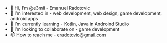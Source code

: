- 👋 Hi, I’m @e3mii - Emanuel Radotovic
- 👀 I’m interested in - web development, web design, game development, android apps
- 🌱 I’m currently learning - Kotlin, Java in Androind Studio
- 💞️ I’m looking to collaborate on - game development
- 📫 How to reach me - eradotovic@gmail.com
